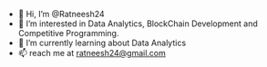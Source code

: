 - 👋 Hi, I’m @Ratneesh24
- 👀 I’m interested in Data Analytics, BlockChain Development and Competitive Programming.
- 🌱 I’m currently learning about Data Analytics
- 📫 reach me at ratneesh24@gmail.com

<!---
Ratneesh24/Ratneesh24 is a ✨ special ✨ repository because its `README.md` (this file) appears on your GitHub profile.
You can click the Preview link to take a look at your changes.
--->
